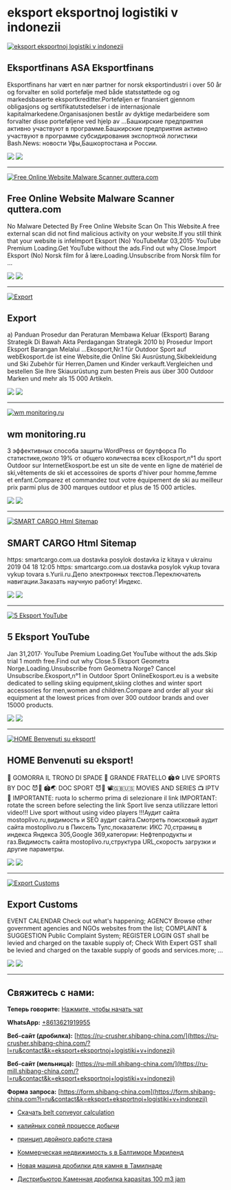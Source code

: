 # eksport eksportnoj logistiki v indonezii

<a href="https://swt.shibang-china.com/?l=ru&img&k=eksport+eksportnoj+logistiki+v+indonezii" target="_blank">![eksport eksportnoj logistiki v indonezii](http://static.shibang-china.com/all-800x300/761.jpg)</a>

## Eksportfinans ASA Eksportfinans
Eksportfinans har vært en nær partner for norsk eksportindustri i over 50 år og forvalter en solid portefølje med både statsstøttede og og markedsbaserte eksportkreditter.Porteføljen er finansiert gjennom obligasjons og sertifikatutstedelser i de internasjonale kapitalmarkedene.Organisasjonen består av dyktige medarbeidere som forvalter disse porteføljene ved hjelp av …Башкирские предприятия активно участвуют в программе.Башкирские предприятия активно участвуют в программе субсидирования экспортной логистики Bash.News: новости Уфы,Башкортостана и России.


<a href="https://whatsapp.shibangsoft.com/WhatsApp.php" target="_blank" title="WhatsApp">![](http://static.shibang-china.com/icon/whatsapp.png)</a> <a href="https://swt.shibang-china.com/?l=ru&icon&k=eksport+eksportnoj+logistiki+v+indonezii" target="_blank">![](http://static.shibang-china.com/icon/chat-ru.png)</a>

---

<a href="https://swt.shibang-china.com/?l=ru&img&k=eksport+eksportnoj+logistiki+v+indonezii" target="_blank">![Free Online Website Malware Scanner quttera.com](http://static.shibang-china.com/all-800x300/295.jpg)</a>

## Free Online Website Malware Scanner quttera.com
No Malware Detected By Free Online Website Scan On This Website.A free external scan did not find malicious activity on your website.If you still think that your website is infeImport Eksport (No) YouTubeMar 03,2015· YouTube Premium Loading.Get YouTube without the ads.Find out why Close.Import Eksport (No) Norsk film for å lære.Loading.Unsubscribe from Norsk film for …


<a href="https://whatsapp.shibangsoft.com/WhatsApp.php" target="_blank" title="WhatsApp">![](http://static.shibang-china.com/icon/whatsapp.png)</a> <a href="https://swt.shibang-china.com/?l=ru&icon&k=eksport+eksportnoj+logistiki+v+indonezii" target="_blank">![](http://static.shibang-china.com/icon/chat-ru.png)</a>

---

<a href="https://swt.shibang-china.com/?l=ru&img&k=eksport+eksportnoj+logistiki+v+indonezii" target="_blank">![Export](http://static.shibang-china.com/all-800x300/334.jpg)</a>

## Export
a) Panduan Prosedur dan Peraturan Membawa Keluar (Eksport) Barang Strategik Di Bawah Akta Perdagangan Strategik 2010 b) Prosedur Import Eksport Barangan Melalui …Ekosport,Nr.1 für Outdoor Sport auf webEkosport.de ist eine Website,die Online Ski Ausrüstung,Skibekleidung und Ski Zubehör für Herren,Damen und Kinder verkauft.Vergleichen und bestellen Sie Ihre Skiausrüstung zum besten Preis aus über 300 Outdoor Marken und mehr als 15 000 Artikeln.


<a href="https://whatsapp.shibangsoft.com/WhatsApp.php" target="_blank" title="WhatsApp">![](http://static.shibang-china.com/icon/whatsapp.png)</a> <a href="https://swt.shibang-china.com/?l=ru&icon&k=eksport+eksportnoj+logistiki+v+indonezii" target="_blank">![](http://static.shibang-china.com/icon/chat-ru.png)</a>

---

<a href="https://swt.shibang-china.com/?l=ru&img&k=eksport+eksportnoj+logistiki+v+indonezii" target="_blank">![wm monitoring.ru](http://static.shibang-china.com/all-800x300/655.jpg)</a>

## wm monitoring.ru
3 эффективных способа защиты WordPress от брутфорса По статистике,около 19% от общего количества всех сEkosport,n°1 du sport Outdoor sur InternetEkosport.be est un site de vente en ligne de matériel de ski,vêtements de ski et accessoires de sports d'hiver pour homme,femme et enfant.Comparez et commandez tout votre équipement de ski au meilleur prix parmi plus de 300 marques outdoor et plus de 15 000 articles.


<a href="https://whatsapp.shibangsoft.com/WhatsApp.php" target="_blank" title="WhatsApp">![](http://static.shibang-china.com/icon/whatsapp.png)</a> <a href="https://swt.shibang-china.com/?l=ru&icon&k=eksport+eksportnoj+logistiki+v+indonezii" target="_blank">![](http://static.shibang-china.com/icon/chat-ru.png)</a>

---

<a href="https://swt.shibang-china.com/?l=ru&img&k=eksport+eksportnoj+logistiki+v+indonezii" target="_blank">![SMART CARGO Html Sitemap](http://static.shibang-china.com/all-800x300/284.jpg)</a>

## SMART CARGO Html Sitemap
https: smartcargo.com.ua dostavka posylok dostavka iz kitaya v ukrainu 2019 04 18 12:05 https: smartcargo.com.ua dostavka posylok vykup tovara vykup tovara s.Yurii.ru.Депо электронных текстов.Переключатель навигации.Заказать научную работу! Индекс.


<a href="https://whatsapp.shibangsoft.com/WhatsApp.php" target="_blank" title="WhatsApp">![](http://static.shibang-china.com/icon/whatsapp.png)</a> <a href="https://swt.shibang-china.com/?l=ru&icon&k=eksport+eksportnoj+logistiki+v+indonezii" target="_blank">![](http://static.shibang-china.com/icon/chat-ru.png)</a>

---

<a href="https://swt.shibang-china.com/?l=ru&img&k=eksport+eksportnoj+logistiki+v+indonezii" target="_blank">![5 Eksport YouTube](http://static.shibang-china.com/all-800x300/339.jpg)</a>

## 5 Eksport YouTube
Jan 31,2017· YouTube Premium Loading.Get YouTube without the ads.Skip trial 1 month free.Find out why Close.5 Eksport Geometra Norge.Loading.Unsubscribe from Geometra Norge? Cancel Unsubscribe.Ekosport,n°1 in Outdoor Sport OnlineEkosport.eu is a website dedicated to selling skiing equipment,skiing clothes and winter sport accessories for men,women and children.Compare and order all your ski equipment at the lowest prices from over 300 outdoor brands and over 15000 products.


<a href="https://whatsapp.shibangsoft.com/WhatsApp.php" target="_blank" title="WhatsApp">![](http://static.shibang-china.com/icon/whatsapp.png)</a> <a href="https://swt.shibang-china.com/?l=ru&icon&k=eksport+eksportnoj+logistiki+v+indonezii" target="_blank">![](http://static.shibang-china.com/icon/chat-ru.png)</a>

---

<a href="https://swt.shibang-china.com/?l=ru&img&k=eksport+eksportnoj+logistiki+v+indonezii" target="_blank">![HOME Benvenuti su eksport!](http://static.shibang-china.com/all-800x300/958.jpg)</a>

## HOME Benvenuti su eksport!
🔫 GOMORRA IL TRONO DI SPADE 👀 GRANDE FRATELLO 🏟⚽ LIVE SPORTS BY DOC 😈👑 🏟🌏 DOC SPORT 😈👑 📽🇬🇧🇺🇸 MOVIES AND SERIES 📺 IPTV 📡 IMPORTANTE: ruota lo schermo prima di selezionare il link IMPORTANT: rotate the screen before selecting the link Sport live senza utilizzare lettori video!!! Live sport without using video players !!!Аудит сайта mostoplivo.ru,видимость и SEO аудит сайта.Смотреть поисковый аудит сайта mostoplivo.ru в Пиксель Тулс,показатели: ИКС 70,страниц в индекса Яндекса 305,Google 369,категории: Нефтепродукты и газ.Видимость сайта mostoplivo.ru,структура URL,скорость загрузки и другие параметры.


<a href="https://whatsapp.shibangsoft.com/WhatsApp.php" target="_blank" title="WhatsApp">![](http://static.shibang-china.com/icon/whatsapp.png)</a> <a href="https://swt.shibang-china.com/?l=ru&icon&k=eksport+eksportnoj+logistiki+v+indonezii" target="_blank">![](http://static.shibang-china.com/icon/chat-ru.png)</a>

---

<a href="https://swt.shibang-china.com/?l=ru&img&k=eksport+eksportnoj+logistiki+v+indonezii" target="_blank">![Export Customs](http://static.shibang-china.com/all-800x300/913.jpg)</a>

## Export Customs
EVENT CALENDAR Check out what's happening; AGENCY Browse other government agencies and NGOs websites from the list; COMPLAINT & SUGGESTION Public Complaint System; REGISTER LOGIN GST shall be levied and charged on the taxable supply of; Check With Expert GST shall be levied and charged on the taxable supply of goods and services.more; …

<a href="https://whatsapp.shibangsoft.com/WhatsApp.php" target="_blank" title="WhatsApp">![](http://static.shibang-china.com/icon/whatsapp.png)</a> <a href="https://swt.shibang-china.com/?l=ru&icon&k=eksport+eksportnoj+logistiki+v+indonezii" target="_blank">![](http://static.shibang-china.com/icon/chat-ru.png)</a>

---
## Свяжитесь с нами:

**Теперь говорите:** [Нажмите, чтобы начать чат](https://swt.shibang-china.com?l=ru&contact&k=eksport+eksportnoj+logistiki+v+indonezii)

**WhatsApp:**  [+8613621919955](https://whatsapp.shibangsoft.com/WhatsApp.php)

**Веб-сайт (дробилка):** [https://ru-crusher.shibang-china.com/](https://ru-crusher.shibang-china.com/?l=ru&contact&k=eksport+eksportnoj+logistiki+v+indonezii)

**Веб-сайт (мельница):** [https://ru-mill.shibang-china.com/](https://ru-mill.shibang-china.com/?l=ru&contact&k=eksport+eksportnoj+logistiki+v+indonezii)

**Форма запроса:** [https://form.shibang-china.com](https://form.shibang-china.com?l=ru&contact&k=eksport+eksportnoj+logistiki+v+indonezii)

* [Скачать belt conveyor calculation](../19/%D0%A1%D0%BA%D0%B0%D1%87%D0%B0%D1%82%D1%8C%20belt%20conveyor%20calculation.md)

* [калийных солей процессе добычи](../16/%D0%BA%D0%B0%D0%BB%D0%B8%D0%B9%D0%BD%D1%8B%D1%85%20%D1%81%D0%BE%D0%BB%D0%B5%D0%B9%20%D0%BF%D1%80%D0%BE%D1%86%D0%B5%D1%81%D1%81%D0%B5%20%D0%B4%D0%BE%D0%B1%D1%8B%D1%87%D0%B8.md)

* [принцип двойного работе стана](../16/%D0%BF%D1%80%D0%B8%D0%BD%D1%86%D0%B8%D0%BF%20%D0%B4%D0%B2%D0%BE%D0%B9%D0%BD%D0%BE%D0%B3%D0%BE%20%D1%80%D0%B0%D0%B1%D0%BE%D1%82%D0%B5%20%D1%81%D1%82%D0%B0%D0%BD%D0%B0.md)

* [Коммерческая недвижимость s в Балтиморе Мэриленд](../19/%D0%9A%D0%BE%D0%BC%D0%BC%D0%B5%D1%80%D1%87%D0%B5%D1%81%D0%BA%D0%B0%D1%8F%20%D0%BD%D0%B5%D0%B4%D0%B2%D0%B8%D0%B6%D0%B8%D0%BC%D0%BE%D1%81%D1%82%D1%8C%20s%20%D0%B2%20%D0%91%D0%B0%D0%BB%D1%82%D0%B8%D0%BC%D0%BE%D1%80%D0%B5%20%D0%9C%D1%8D%D1%80%D0%B8%D0%BB%D0%B5%D0%BD%D0%B4.md)

* [Новая машина дробилки для камня в Тамилнаде](../18/%D0%9D%D0%BE%D0%B2%D0%B0%D1%8F%20%D0%BC%D0%B0%D1%88%D0%B8%D0%BD%D0%B0%20%D0%B4%D1%80%D0%BE%D0%B1%D0%B8%D0%BB%D0%BA%D0%B8%20%D0%B4%D0%BB%D1%8F%20%D0%BA%D0%B0%D0%BC%D0%BD%D1%8F%20%D0%B2%20%D0%A2%D0%B0%D0%BC%D0%B8%D0%BB%D0%BD%D0%B0%D0%B4%D0%B5.md)

* [Дистрибьютор Каменная дробилка kapasitas 100 m3 jam](../18/%D0%94%D0%B8%D1%81%D1%82%D1%80%D0%B8%D0%B1%D1%8C%D1%8E%D1%82%D0%BE%D1%80%20%D0%9A%D0%B0%D0%BC%D0%B5%D0%BD%D0%BD%D0%B0%D1%8F%20%D0%B4%D1%80%D0%BE%D0%B1%D0%B8%D0%BB%D0%BA%D0%B0%20kapasitas%20100%20m3%20jam.md)
